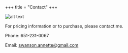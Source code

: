 +++
title = "Contact"
+++

![alt text](/i-see-home.jpg)

<!-- TODO make this consistent with other page text -->
<div class="central-body-text">

For pricing information or to purchase, please contact me.

Phone: 651-231-0067

Email: swanson.annette@gmail.com

</div>
